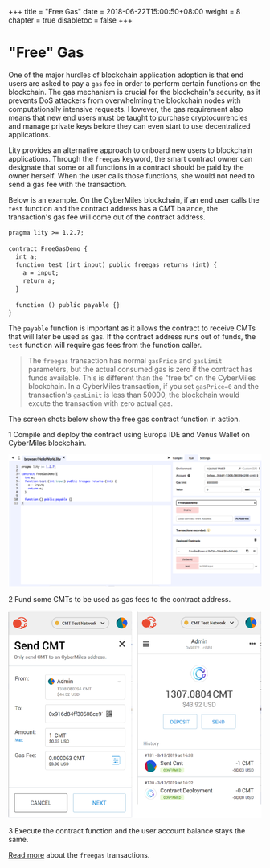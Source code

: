+++
title = "Free Gas"
date = 2018-06-22T15:00:50+08:00
weight = 8
chapter = true
disabletoc = false
+++

# "Free" Gas

One of the major hurdles of blockchain application adoption is that end users are asked to pay a `gas` fee in order to perform certain functions on the blockchain. The gas mechanism is crucial for the blockchain's security, as it prevents DoS attackers from overwhelming the blockchain nodes with computationally intensive requests. However, the gas requirement also means that new end users must be taught to purchase cryptocurrencies and manage private keys before they can even start to use decentralized applications.

Lity provides an alternative approach to onboard new users to blockchain applications. Through the `freegas` keyword, the smart contract owner can designate that some or all functions in a contract should be paid by the owner herself. When the user calls those functions, she would not need to send a gas fee with the transaction.

Below is an example. On the CyberMiles blockchain, if an end user calls the `test` function and the contract address has a CMT balance, the transaction's gas fee will come out of the contract address.

```
pragma lity >= 1.2.7;

contract FreeGasDemo {
  int a;
  function test (int input) public freegas returns (int) {
    a = input;
    return a;
  }

  function () public payable {}
}
```

The `payable` function is important as it allows the contract to receive CMTs that will later be used as gas. If the contract address runs out of funds, the `test` function will require gas fees from the function caller.

> The `freegas` transaction has normal `gasPrice` and `gasLimit` parameters, 
> but the actual consumed gas is zero if the contract has funds available. 
> This is different than the "free tx" on the CyberMiles blockchain. 
> In a CyberMiles transaction, if you set `gasPrice=0` and the transaction's `gasLimit` 
> is less than 50000, the blockchain would excute the transaction with zero actual gas.

The screen shots below show the free gas contract function in action.

1 Compile and deploy the contract using Europa IDE and Venus Wallet on CyberMiles blockchain.

![Compile](compile.png)

2 Fund some CMTs to be used as gas fees to the contract address.

![Fund](fund.png)

3 Execute the contract function and the user account balance stays the same.

[Read more](https://lity.readthedocs.io/en/latest/freegas.html) about the `freegas` transactions.

